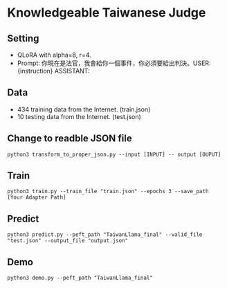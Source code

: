 # Knowledgeable Taiwanese Judge

## Setting
- QLoRA with alpha=8, r=4.
- Prompt: 你現在是法官，我會給你一個事件，你必須要給出判決。USER: {instruction} ASSISTANT:

## Data
- 434 training data from the Internet. (train.json)
- 10  testing data from the Internet. (test.json)

## Change to readble JSON file
```
python3 transform_to_proper_json.py --input [INPUT] -- output [OUPUT]
```

## Train
```
python3 train.py --train_file "train.json" --epochs 3 --save_path [Your Adapter Path]
```

## Predict
```
python3 predict.py --peft_path "TaiwanLlama_final" --valid_file "test.json" --output_file "output.json"
```

## Demo
```
python3 demo.py --peft_path "TaiwanLlama_final"
```

